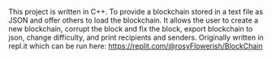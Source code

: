 This project is written in C++. 
To provide a blockchain stored in a text file as JSON and offer others to load the blockchain.
It allows the user to create a new blockchain, corrupt the block and fix the block, export blockchain to json, change difficulty, and print recipients and senders.
Originally written in repl.it which can be run here: https://replit.com/@rosyFlowerish/BlockChain
